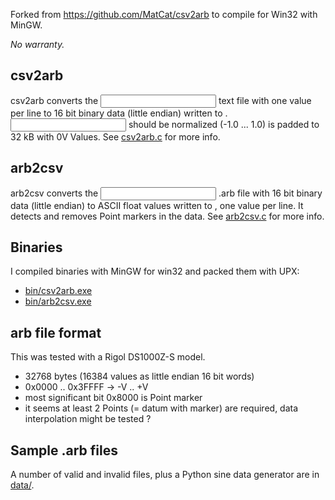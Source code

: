 Forked from https://github.com/MatCat/csv2arb to compile for Win32 with MinGW.

*No warranty.*


csv2arb
-------
csv2arb converts the <input> text file with one value per line to 16 bit binary data (little endian) written to <output>.
<input> should be normalized (-1.0 ... 1.0)
<output> is padded to 32 kB with 0V Values.
See [csv2arb.c](src/csv2arb.c) for more info.


arb2csv
-------
arb2csv converts the <input> .arb file with 16 bit binary data (little endian) to ASCII float values written to <output>, one value per line.
It detects and removes Point markers in the data.
See [arb2csv.c](src/arb2csv.c) for more info.


Binaries
--------
I compiled binaries with MinGW for win32 and packed them with UPX:
* [bin/csv2arb.exe](bin/csv2arb.exe)
* [bin/arb2csv.exe](bin/arb2csv.exe)


arb file format
---------------
This was tested with a Rigol DS1000Z-S model.
* 32768 bytes (16384 values as little endian 16 bit words)
* 0x0000 .. 0x3FFFF -> -V .. +V
* most significant bit 0x8000 is Point marker
* it seems at least 2 Points (= datum with marker) are required, data interpolation might be tested ?

Sample .arb files
----------------
A number of valid and invalid files, plus a Python sine data generator are in [data/](data/).